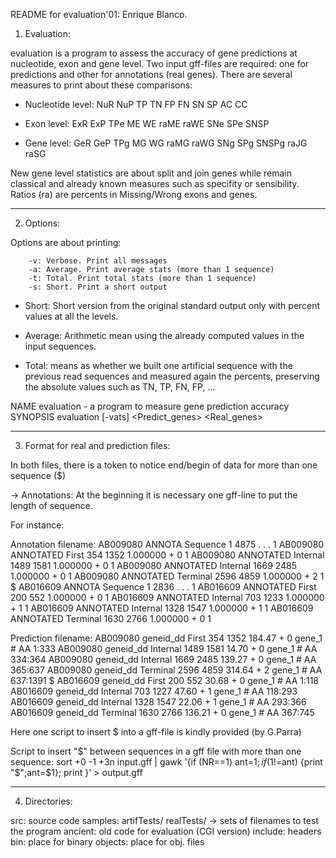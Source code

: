 README for evaluation'01: Enrique Blanco.

1. Evaluation:

evaluation is a program to assess the accuracy of gene predictions at nucleotide, exon and gene level. Two input 
gff-files are required: one for predictions and other for annotations (real genes). There are several measures
to print about these comparisons:

* Nucleotide level:
NuR    NuP      TP      TN      FP      FN    SN      SP      AC      CC 

* Exon level:
ExR    ExP     TPe      ME      WE  raME    raWE     SNe     SPe    SNSP
 
* Gene level: 
GeR    GeP     TPg      MG      WG  raMG    raWG     SNg     SPg    SNSPg   raJG    raSG
  
New gene level statistics are about split and join genes while remain classical and already known measures
such as specifity or sensibility. Ratios (ra) are percents in Missing/Wrong exons and genes.

--------------------------

2. Options:

Options are about printing:

        -v: Verbose. Print all messages
        -a: Average. Print average stats (more than 1 sequence)
        -t: Total. Print total stats (more than 1 sequence)
        -s: Short. Print a short output                  

* Short: Short version from the original standard output only with percent values at all the levels.

* Average: Arithmetic mean using the already computed values in the input sequences.

* Total: means as whether we built one artificial sequence with the previous read sequences and measured again
the percents, preserving the absolute values such as TN, TP, FN, FP, ...


NAME
        evaluation - a program to measure gene prediction accuracy
SYNOPSIS
        evaluation [-vats] <Predict_genes> <Real_genes>             

--------------------------

3. Format for real and prediction files:

In both files, there is a token to notice end/begin of data for more than one sequence ($)

-> Annotations:
At the beginning it is necessary one gff-line to put the length of sequence.

For instance:

Annotation filename:
AB009080        ANNOTA  Sequence        1       4875    .       .       .       1
AB009080        ANNOTATED       First   354     1352    1.000000        +       0       1
AB009080        ANNOTATED       Internal        1489    1581    1.000000        +       0       1
AB009080        ANNOTATED       Internal        1669    2485    1.000000        +       0       1
AB009080        ANNOTATED       Terminal        2596    4859    1.000000        +       2       1
$
AB016609        ANNOTA  Sequence        1       2836    .       .       .       1
AB016609        ANNOTATED       First   200     552     1.000000        +       0       1
AB016609        ANNOTATED       Internal        703     1233    1.000000        +       1       1
AB016609        ANNOTATED       Internal        1328    1547    1.000000        +       1       1
AB016609        ANNOTATED       Terminal        1630    2766    1.000000        +       0       1   

Prediction filename:
AB009080        geneid_dd       First   354     1352    184.47  +       0       gene_1  #       AA      1:333
AB009080        geneid_dd       Internal        1489    1581    14.70   +       0       gene_1  #       AA      334:364
AB009080        geneid_dd       Internal        1669    2485    139.27  +       0       gene_1  #       AA      365:637
AB009080        geneid_dd       Terminal        2596    4859    314.64  +       2       gene_1  #       AA      637:1391
$
AB016609        geneid_dd       First   200     552     30.68   +       0       gene_1  #       AA      1:118
AB016609        geneid_dd       Internal        703     1227    47.60   +       1       gene_1  #       AA      118:293
AB016609        geneid_dd       Internal        1328    1547    22.06   +       1       gene_1  #       AA      293:366
AB016609        geneid_dd       Terminal        1630    2766    136.21  +       0       gene_1  #       AA      367:745    

Here one script to insert $ into a gff-file is kindly provided (by G.Parra)

Script to insert "$" between sequences in a gff file with more than one sequence:
sort +0 -1 +3n  input.gff | gawk '{if (NR==1) ant=$1; if ($1!=ant) {print "$";ant=$1}; print }' > output.gff

--------------------------

4. Directories:

src: source code
samples: artifTests/ realTests/ -> sets of filenames to test the program
ancient: old code for evaluation (CGI version)
include: headers
bin: place for binary
objects: place for obj. files


